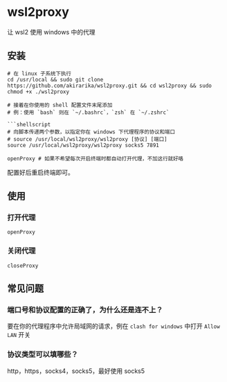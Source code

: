 # wsl2proxy

让 wsl2 使用 windows 中的代理

## 安装

```shellscript
# 在 linux 子系统下执行
cd /usr/local && sudo git clone https://github.com/akirarika/wsl2proxy.git && cd wsl2proxy && sudo chmod +x ./wsl2proxy

# 接着在你使用的 shell 配置文件末尾添加
# 例：使用 `bash` 则在 `~/.bashrc`，`zsh` 在 `~/.zshrc`

```shellscript
# 向脚本传递两个参数，以指定你在 windows 下代理程序的协议和端口
# source /usr/local/wsl2proxy/wsl2proxy [协议] [端口]
source /usr/local/wsl2proxy/wsl2proxy socks5 7891

openProxy # 如果不希望每次开启终端时都自动打开代理，不加这行就好咯
```

配置好后重启终端即可。

## 使用

### 打开代理

```shellscript
openProxy
```

### 关闭代理

```shellscript
closeProxy
```

## 常见问题

### 端口号和协议配置的正确了，为什么还是连不上？

要在你的代理程序中允许局域网的请求，例在 `clash for windows` 中打开 `Allow LAN` 开关

### 协议类型可以填哪些？

http，https，socks4，socks5，最好使用 socks5
